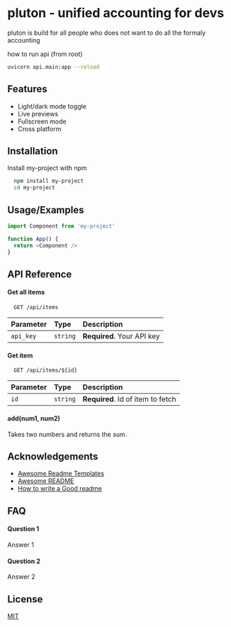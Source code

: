
# pluton - unified accounting for devs

pluton is build for all people who does not want to do all the formaly accounting

how to run api (from root)
```bash
uvicorn api.main:app --reload
```

## Features

- Light/dark mode toggle
- Live previews
- Fullscreen mode
- Cross platform


## Installation

Install my-project with npm

```bash
  npm install my-project
  cd my-project
```
    
## Usage/Examples

```javascript
import Component from 'my-project'

function App() {
  return <Component />
}
```


## API Reference

#### Get all items

```http
  GET /api/items
```

| Parameter | Type     | Description                |
| :-------- | :------- | :------------------------- |
| `api_key` | `string` | **Required**. Your API key |

#### Get item

```http
  GET /api/items/${id}
```

| Parameter | Type     | Description                       |
| :-------- | :------- | :-------------------------------- |
| `id`      | `string` | **Required**. Id of item to fetch |

#### add(num1, num2)

Takes two numbers and returns the sum.


## Acknowledgements

 - [Awesome Readme Templates](https://awesomeopensource.com/project/elangosundar/awesome-README-templates)
 - [Awesome README](https://github.com/matiassingers/awesome-readme)
 - [How to write a Good readme](https://bulldogjob.com/news/449-how-to-write-a-good-readme-for-your-github-project)


## FAQ

#### Question 1

Answer 1

#### Question 2

Answer 2


## License

[MIT](https://choosealicense.com/licenses/mit/)

